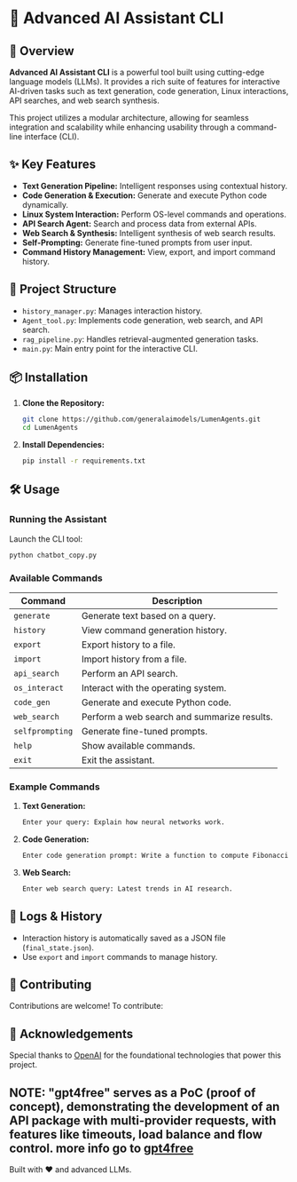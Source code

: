 
# 🚀 Advanced AI Assistant CLI  

## 🧠 Overview  
**Advanced AI Assistant CLI** is a powerful tool built using cutting-edge language models (LLMs). It provides a rich suite of features for interactive AI-driven tasks such as text generation, code generation, Linux interactions, API searches, and web search synthesis.

This project utilizes a modular architecture, allowing for seamless integration and scalability while enhancing usability through a command-line interface (CLI).

## ✨ Key Features  
- **Text Generation Pipeline:** Intelligent responses using contextual history.  
- **Code Generation & Execution:** Generate and execute Python code dynamically.  
- **Linux System Interaction:** Perform OS-level commands and operations.  
- **API Search Agent:** Search and process data from external APIs.  
- **Web Search & Synthesis:** Intelligent synthesis of web search results.  
- **Self-Prompting:** Generate fine-tuned prompts from user input.  
- **Command History Management:** View, export, and import command history.  

## 📂 Project Structure  
- `history_manager.py`: Manages interaction history.  
- `Agent_tool.py`: Implements code generation, web search, and API search.  
- `rag_pipeline.py`: Handles retrieval-augmented generation tasks.  
- `main.py`: Main entry point for the interactive CLI.

## 📦 Installation  

1. **Clone the Repository:**  
   ```bash
   git clone https://github.com/generalaimodels/LumenAgents.git
   cd LumenAgents
   ```  



3. **Install Dependencies:**  
   ```bash
   pip install -r requirements.txt
   ```  

## 🛠 Usage  

### Running the Assistant  
Launch the CLI tool:  
```bash
python chatbot_copy.py
```  

### Available Commands  
| Command           | Description                                   |  
|--------------------|-----------------------------------------------|  
| `generate`         | Generate text based on a query.              |  
| `history`          | View command generation history.             |  
| `export`           | Export history to a file.                   |  
| `import`           | Import history from a file.                 |  
| `api_search`       | Perform an API search.                       |  
| `os_interact`      | Interact with the operating system.          |  
| `code_gen`         | Generate and execute Python code.            |  
| `web_search`       | Perform a web search and summarize results.  |  
| `selfprompting`    | Generate fine-tuned prompts.                 |  
| `help`             | Show available commands.                    |  
| `exit`             | Exit the assistant.                         |  

### Example Commands  
1. **Text Generation:**  
   ```bash
   Enter your query: Explain how neural networks work.
   ```  

2. **Code Generation:**  
   ```bash
   Enter code generation prompt: Write a function to compute Fibonacci sequence.
   ```  

3. **Web Search:**  
   ```bash
   Enter web search query: Latest trends in AI research.
   ```  

## 📝 Logs & History  
- Interaction history is automatically saved as a JSON file (`final_state.json`).  
- Use `export` and `import` commands to manage history.  

## 🤝 Contributing  
Contributions are welcome! To contribute:  



## 🌟 Acknowledgements  
Special thanks to [OpenAI](https://openai.com) for the foundational technologies that power this project.  

NOTE: "gpt4free" serves as a PoC (proof of concept), demonstrating the development of an API package with multi-provider requests, with features like timeouts, load balance and flow control. more info go to  [gpt4free](https://github.com/xtekky/gpt4free.git)
---  
Built with ❤️ and advanced LLMs.
```  